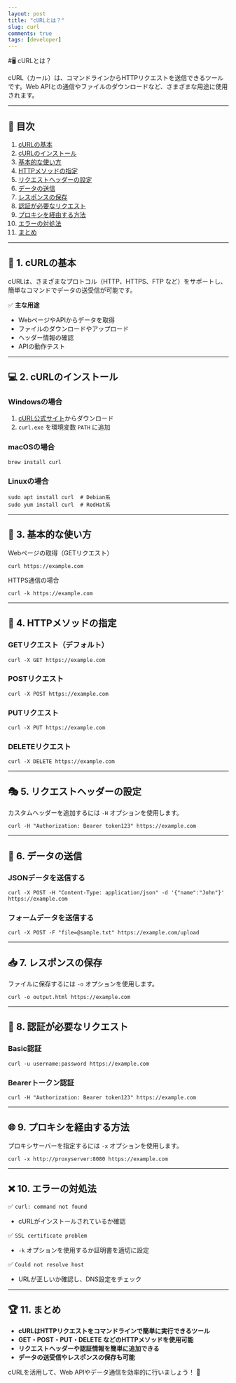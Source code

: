 ```yaml
---
layout: post
title: "cURLとは？"
slug: curl
comments: true
tags: [developer]
---
```


#🖥️ cURLとは？

cURL（カール）は、コマンドラインからHTTPリクエストを送信できるツールです。Web APIとの通信やファイルのダウンロードなど、さまざまな用途に使用されます。

---

## 📌 目次

1. [cURLの基本](#-curlの基本)
2. [cURLのインストール](#-curlのインストール)
3. [基本的な使い方](#-基本的な使い方)
4. [HTTPメソッドの指定](#-httpメソッドの指定)
5. [リクエストヘッダーの設定](#-リクエストヘッダーの設定)
6. [データの送信](#-データの送信)
7. [レスポンスの保存](#-レスポンスの保存)
8. [認証が必要なリクエスト](#-認証が必要なリクエスト)
9. [プロキシを経由する方法](#-プロキシを経由する方法)
10. [エラーの対処法](#-エラーの対処法)
11. [まとめ](#-まとめ)

---

## 🔰 1. cURLの基本

cURLは、さまざまなプロトコル（HTTP、HTTPS、FTP など）をサポートし、簡単なコマンドでデータの送受信が可能です。

✅ **主な用途**
- WebページやAPIからデータを取得
- ファイルのダウンロードやアップロード
- ヘッダー情報の確認
- APIの動作テスト

---

## 💻 2. cURLのインストール

### Windowsの場合
1. [cURL公式サイト](https://curl.se/download.html)からダウンロード
2. `curl.exe` を環境変数 `PATH` に追加

### macOSの場合
```
brew install curl
```

### Linuxの場合
```
sudo apt install curl  # Debian系
sudo yum install curl  # RedHat系
```

---

## 📄 3. 基本的な使い方

Webページの取得（GETリクエスト）
```
curl https://example.com
```

HTTPS通信の場合
```
curl -k https://example.com
```

---

## 🔄 4. HTTPメソッドの指定

### GETリクエスト（デフォルト）
```
curl -X GET https://example.com
```

### POSTリクエスト
```
curl -X POST https://example.com
```

### PUTリクエスト
```
curl -X PUT https://example.com
```

### DELETEリクエスト
```
curl -X DELETE https://example.com
```

---

## 🎭 5. リクエストヘッダーの設定

カスタムヘッダーを追加するには `-H` オプションを使用します。
```
curl -H "Authorization: Bearer token123" https://example.com
```

---

## 📨 6. データの送信

### JSONデータを送信する
```
curl -X POST -H "Content-Type: application/json" -d '{"name":"John"}' https://example.com
```

### フォームデータを送信する
```
curl -X POST -F "file=@sample.txt" https://example.com/upload
```

---

## 📥 7. レスポンスの保存

ファイルに保存するには `-o` オプションを使用します。
```
curl -o output.html https://example.com
```

---

## 🔑 8. 認証が必要なリクエスト

### Basic認証
```
curl -u username:password https://example.com
```

### Bearerトークン認証
```
curl -H "Authorization: Bearer token123" https://example.com
```

---

## 🌐 9. プロキシを経由する方法

プロキシサーバーを指定するには `-x` オプションを使用します。
```
curl -x http://proxyserver:8080 https://example.com
```

---

## ❌ 10. エラーの対処法

✅ `curl: command not found`
- cURLがインストールされているか確認

✅ `SSL certificate problem`
- `-k` オプションを使用するか証明書を適切に設定

✅ `Could not resolve host`
- URLが正しいか確認し、DNS設定をチェック

---

## 🏆 11. まとめ

- **cURLはHTTPリクエストをコマンドラインで簡単に実行できるツール**
- **GET・POST・PUT・DELETE などのHTTPメソッドを使用可能**
- **リクエストヘッダーや認証情報を簡単に追加できる**
- **データの送受信やレスポンスの保存も可能**

cURLを活用して、Web APIやデータ通信を効率的に行いましょう！ 🚀

